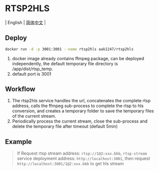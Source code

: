 # RTSP2HLS

| English | [简体中文](./README.zh-CN.md) |

## Deploy

```bash
docker run -d -p 3001:3001 --name rtsp2hls aak1247/rtsp2hls
```

1. docker image already contains ffmpeg package, can be deployed independently, the default temporary file directory is /app/dist/rtsp_temp.
2. default port is 3001

## Workflow

1. The rtsp2hls service handles the url, concatenates the complete rtsp address, calls the ffmpeg sub-process to complete the rtsp to hls conversion, and creates a temporary folder to save the temporary files of the current stream.
2. Periodically process the current stream, close the sub-process and delete the temporary file after timeout (default 5min)

## Example

> If Request rtsp stream address: ``rtsp://1@2:xxx.bbb``, ``rtsp-stream`` service deployment address: ``http://localhost:3001``, then request ``http://localhost:3001/1@2:xxx.bbb`` to get hls stream
